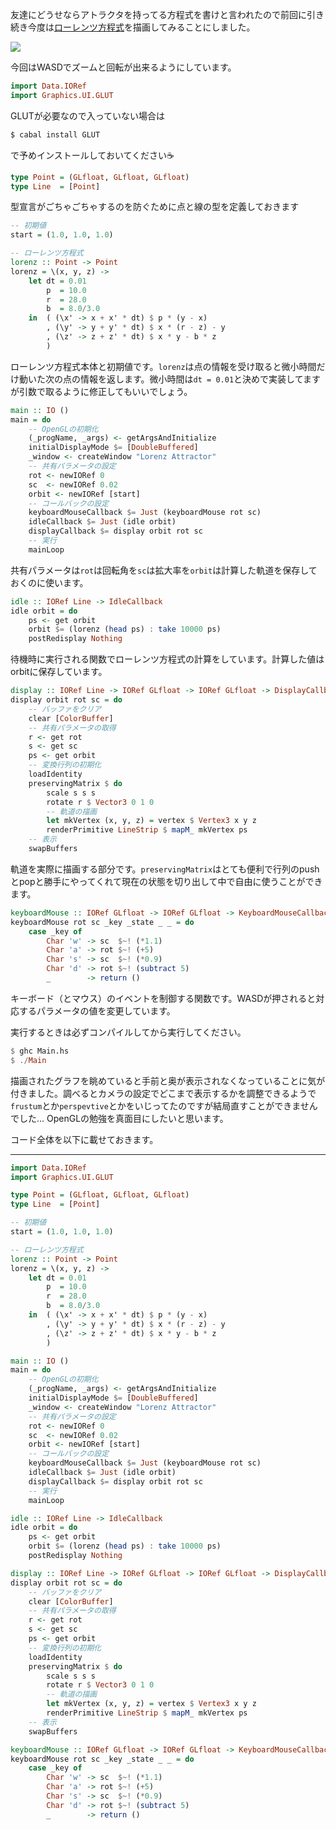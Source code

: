 友達にどうせならアトラクタを持ってる方程式を書けと言われたので前回に引き続き今度は[ローレンツ方程式](https://www.wikiwand.com/ja/%E3%83%AD%E3%83%BC%E3%83%AC%E3%83%B3%E3%83%84%E6%96%B9%E7%A8%8B%E5%BC%8F)を描画してみることにしました。

![](http://i.gyazo.com/c0db8f56853d3358d1cc6c15b629a819.png)

今回はWASDでズームと回転が出来るようにしています。

```haskell
import Data.IORef
import Graphics.UI.GLUT
```

GLUTが必要なので入っていない場合は

```bash
$ cabal install GLUT
```

で予めインストールしておいてください☕

```haskell
type Point = (GLfloat, GLfloat, GLfloat)
type Line  = [Point]
```

型宣言がごちゃごちゃするのを防ぐために点と線の型を定義しておきます

```haskell
-- 初期値
start = (1.0, 1.0, 1.0)

-- ローレンツ方程式
lorenz :: Point -> Point
lorenz = \(x, y, z) ->
    let dt = 0.01
        p  = 10.0
        r  = 28.0
        b  = 8.0/3.0
    in  ( (\x' -> x + x' * dt) $ p * (y - x)
        , (\y' -> y + y' * dt) $ x * (r - z) - y
        , (\z' -> z + z' * dt) $ x * y - b * z
        )
```

ローレンツ方程式本体と初期値です。`lorenz`は点の情報を受け取ると微小時間だけ動いた次の点の情報を返します。微小時間は`dt = 0.01`と決めで実装してますが引数で取るように修正してもいいでしょう。

```haskell
main :: IO ()
main = do
    -- OpenGLの初期化
    (_progName, _args) <- getArgsAndInitialize
    initialDisplayMode $= [DoubleBuffered]
    _window <- createWindow "Lorenz Attractor"
    -- 共有パラメータの設定
    rot <- newIORef 0
    sc  <- newIORef 0.02
    orbit <- newIORef [start]
    -- コールバックの設定
    keyboardMouseCallback $= Just (keyboardMouse rot sc)
    idleCallback $= Just (idle orbit)
    displayCallback $= display orbit rot sc
    -- 実行
    mainLoop
```

共有パラメータは`rot`は回転角を`sc`は拡大率を`orbit`は計算した軌道を保存しておくのに使います。

```haskell
idle :: IORef Line -> IdleCallback
idle orbit = do
    ps <- get orbit
    orbit $= (lorenz (head ps) : take 10000 ps)
    postRedisplay Nothing
```

待機時に実行される関数でローレンツ方程式の計算をしています。計算した値はorbitに保存しています。

```haskell
display :: IORef Line -> IORef GLfloat -> IORef GLfloat -> DisplayCallback
display orbit rot sc = do 
    -- バッファをクリア
    clear [ColorBuffer]
    -- 共有パラメータの取得
    r <- get rot
    s <- get sc
    ps <- get orbit
    -- 変換行列の初期化
    loadIdentity
    preservingMatrix $ do
        scale s s s
        rotate r $ Vector3 0 1 0
        -- 軌道の描画
        let mkVertex (x, y, z) = vertex $ Vertex3 x y z
        renderPrimitive LineStrip $ mapM_ mkVertex ps
    -- 表示
    swapBuffers
```

軌道を実際に描画する部分です。`preservingMatrix`はとても便利で行列のpushとpopと勝手にやってくれて現在の状態を切り出して中で自由に使うことができます。

```haskell
keyboardMouse :: IORef GLfloat -> IORef GLfloat -> KeyboardMouseCallback
keyboardMouse rot sc _key _state _ _ = do
    case _key of
        Char 'w' -> sc  $~! (*1.1)
        Char 'a' -> rot $~! (+5)
        Char 's' -> sc  $~! (*0.9)
        Char 'd' -> rot $~! (subtract 5)
        _        -> return ()
```

キーボード（とマウス）のイベントを制御する関数です。WASDが押されると対応するパラメータの値を変更しています。

実行するときは必ずコンパイルしてから実行してください。

```haskell
$ ghc Main.hs
$ ./Main
```

描画されたグラフを眺めていると手前と奥が表示されなくなっていることに気が付きました。調べるとカメラの設定でどこまで表示するかを調整できるようで`frustum`とか`perspevtive`とかをいじってたのですが結局直すことができませんでした… OpenGLの勉強を真面目にしたいと思います。

コード全体を以下に載せておきます。

----


```haskell
import Data.IORef
import Graphics.UI.GLUT

type Point = (GLfloat, GLfloat, GLfloat)
type Line  = [Point]

-- 初期値
start = (1.0, 1.0, 1.0)

-- ローレンツ方程式
lorenz :: Point -> Point
lorenz = \(x, y, z) ->
    let dt = 0.01
        p  = 10.0
        r  = 28.0
        b  = 8.0/3.0
    in  ( (\x' -> x + x' * dt) $ p * (y - x)
        , (\y' -> y + y' * dt) $ x * (r - z) - y
        , (\z' -> z + z' * dt) $ x * y - b * z
        )

main :: IO ()
main = do
    -- OpenGLの初期化
    (_progName, _args) <- getArgsAndInitialize
    initialDisplayMode $= [DoubleBuffered]
    _window <- createWindow "Lorenz Attractor"
    -- 共有パラメータの設定
    rot <- newIORef 0
    sc  <- newIORef 0.02
    orbit <- newIORef [start]
    -- コールバックの設定
    keyboardMouseCallback $= Just (keyboardMouse rot sc)
    idleCallback $= Just (idle orbit)
    displayCallback $= display orbit rot sc
    -- 実行
    mainLoop

idle :: IORef Line -> IdleCallback
idle orbit = do
    ps <- get orbit
    orbit $= (lorenz (head ps) : take 10000 ps)
    postRedisplay Nothing

display :: IORef Line -> IORef GLfloat -> IORef GLfloat -> DisplayCallback
display orbit rot sc = do 
    -- バッファをクリア
    clear [ColorBuffer]
    -- 共有パラメータの取得
    r <- get rot
    s <- get sc
    ps <- get orbit
    -- 変換行列の初期化
    loadIdentity
    preservingMatrix $ do
        scale s s s
        rotate r $ Vector3 0 1 0
        -- 軌道の描画
        let mkVertex (x, y, z) = vertex $ Vertex3 x y z
        renderPrimitive LineStrip $ mapM_ mkVertex ps
    -- 表示
    swapBuffers

keyboardMouse :: IORef GLfloat -> IORef GLfloat -> KeyboardMouseCallback
keyboardMouse rot sc _key _state _ _ = do
    case _key of
        Char 'w' -> sc  $~! (*1.1)
        Char 'a' -> rot $~! (+5)
        Char 's' -> sc  $~! (*0.9)
        Char 'd' -> rot $~! (subtract 5)
        _        -> return ()
```
